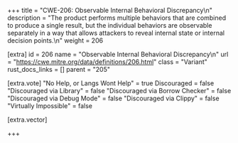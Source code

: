 +++
title = "CWE-206: Observable Internal Behavioral Discrepancy\n"
description = "The product performs multiple behaviors that are combined to produce a single result, but the individual behaviors are observable separately in a way that allows attackers to reveal internal state or internal decision points.\n"
weight = 206

[extra]
id = 206
name = "Observable Internal Behavioral Discrepancy\n"
url = "https://cwe.mitre.org/data/definitions/206.html"
class = "Variant"
rust_docs_links = []
parent = "205"

[extra.vote]
"No Help, or Langs Wont Help" = true
Discouraged = false
"Discouraged via Library" = false
"Discouraged via Borrow Checker" = false
"Discouraged via Debug Mode" = false
"Discouraged via Clippy" = false
"Virtually Impossible" = false

[extra.vector]

+++